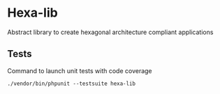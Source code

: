 # Hexa-lib

Abstract library to create hexagonal architecture compliant applications

## Tests

Command to launch unit tests with code coverage

```shell
./vendor/bin/phpunit --testsuite hexa-lib
```